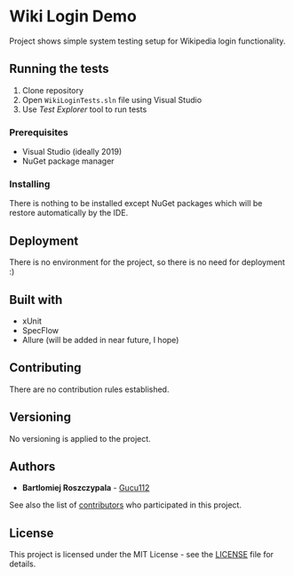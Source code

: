 ﻿# Wiki Login Demo

Project shows simple system testing setup for Wikipedia login functionality. 

## Running the tests

1.	Clone repository
2.	Open `WikiLoginTests.sln` file using Visual Studio
3.	Use _Test Explorer_ tool to run tests

### Prerequisites

* Visual Studio (ideally 2019)
* NuGet package manager

### Installing

There is nothing to be installed except NuGet packages which will be restore automatically by the IDE.

## Deployment

There is no environment for the project, so there is no need for deployment :)

## Built with

* xUnit
* SpecFlow
* Allure (will be added in near future, I hope)

## Contributing

There are no contribution rules established.

## Versioning

No versioning is applied to the project.

## Authors

* **Bartlomiej Roszczypala** - [Gucu112](https://github.com/Gucu112)

See also the list of [contributors](https://github.com/gucu112/WikiLoginDemo/contributors) who participated in this project.

## License

This project is licensed under the MIT License - see the [LICENSE](LICENSE) file for details.
